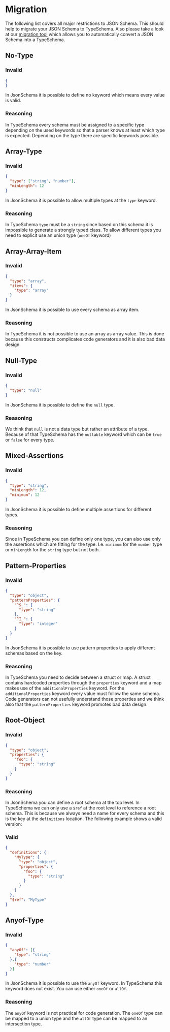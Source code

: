 
# Migration

The following list covers all major restrictions to JSON Schema. This should help
to migrate your JSON Schema to TypeSchema. Also please take a look at our [migration
tool](https://typeschema.org/migration/jsonschema) which allows you to automatically
convert a JSON Schema into a TypeSchema.

## No-Type

### Invalid

```json
{
}
```

In JsonSchema it is possible to define no keyword which means every value is
valid.

### Reasoning

In TypeSchema every schema must be assigned to a specific type depending on the
used keywords so that a parser knows at least which type is expected. Depending
on the type there are specific keywords possible.

## Array-Type

### Invalid

```json
{
  "type": ["string", "number"],
  "minLength": 12
}
```

In JsonSchema it is possible to allow multiple types at the `type` keyword.

### Reasoning

In TypeSchema `type` must be a `string` since based on this schema it is
impossible to generate a strongly typed class. To allow different types you
need to explicit use an union type (`oneOf` keyword)

## Array-Array-Item

### Invalid

```json
{
  "type": "array",
  "items": {
    "type": "array"
  }
}
```

In JsonSchema it is possible to use every schema as array item.

### Reasoning

In TypeSchema it is not possible to use an array as array value. This is done
because this constructs complicates code generators and it is also bad data
design. 

## Null-Type

### Invalid

```json
{
  "type": "null"
}
```

In JsonSchema it is possible to define the `null` type.

### Reasoning

We think that `null` is not a data type but rather an attribute of a type.
Because of that TypeSchema has the `nullable` keyword which can be `true` or
`false` for every type.

## Mixed-Assertions

### Invalid

```json
{
  "type": "string",
  "minLength": 12,
  "minimum": 12
}
```

In JsonSchema it is possible to define multiple assertions for different types.

### Reasoning

Since in TypeSchema you can define only one type, you can also use only the
assertions which are fitting for the type. I.e. `minimum` for the `number` type
or `minLength` for the `string` type but not both.

## Pattern-Properties

### Invalid

```json
{
  "type": "object",
  "patternProperties": {
    "^S_": {
      "type": "string"
    },
    "^I_": {
      "type": "integer"
    }
  }
}
```

In JsonSchema it is possible to use pattern properties to apply different
schemas based on the key.

### Reasoning

In TypeSchema you need to decide between a struct or map. A struct contains
hardcoded properties through the `properties` keyword and a map makes use of the
`additionalProperties` keyword. For the `additionalProperties` keyword every value
must follow the same schema. Code generators can not usefully understand those
properties and we think also that the `patternProperties` keyword promotes
bad data design. 

## Root-Object

### Invalid

```json
{
  "type": "object",
  "properties": {
    "foo": {
      "type": "string"
    }
  }
}
```

### Reasoning

In JsonSchema you can define a root schema at the top level. In TypeSchema we
can only use a `$ref` at the root level to reference a root schema. This is
because we always need a name for every schema and this is the key at the
`definitions` location. The following example shows a valid version:

### Valid

```json
{
  "definitions": {
    "MyType": {
      "type": "object",
      "properties": {
        "foo": {
          "type": "string"
        }
      }
    }
  },
  "$ref": "MyType"
}
```

## Anyof-Type

### Invalid

```json
{
  "anyOf": [{
    "type": "string"
  },{
    "type": "number"
  }]
}
```

In JsonSchema it is possible to use the `anyOf` keyword. In TypeSchema this
keyword does not exist. You can use either `oneOf` or `allOf`.

### Reasoning

The `anyOf` keyword is not practical for code generation. The `oneOf` type can
be mapped to a union type and the `allOf` type can be mapped to an intersection
type.
